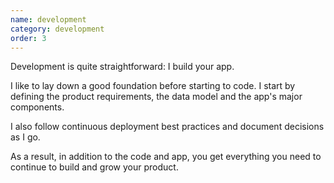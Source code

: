 ```yaml
---
name: development
category: development
order: 3
---
```


Development is quite straightforward: I build your app. 

I like to lay down a good foundation before starting to code. I start by defining the product requirements, the data model and the app's major components. 

I also follow continuous deployment best practices and document decisions as I go. 

As a result, in addition to the code and app, you get everything you need to continue to build and grow your product. 
